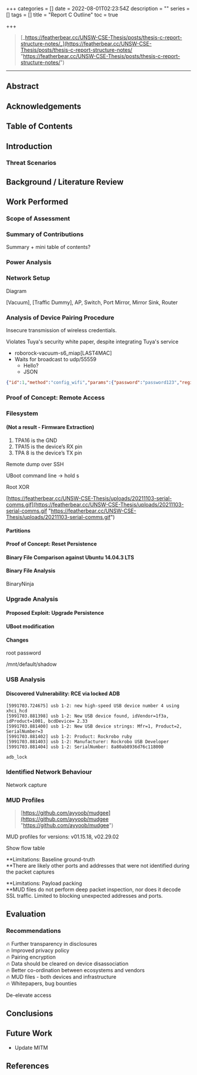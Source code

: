 +++
categories = []
date = 2022-08-01T02:23:54Z
description = ""
series = []
tags = []
title = "Report C Outline"
toc = true

+++
> [_https://featherbear.cc/UNSW-CSE-Thesis/posts/thesis-c-report-structure-notes/_](https://featherbear.cc/UNSW-CSE-Thesis/posts/thesis-c-report-structure-notes/ "https://featherbear.cc/UNSW-CSE-Thesis/posts/thesis-c-report-structure-notes/")

***

## Abstract

## Acknowledgements

## Table of Contents

## Introduction

### Threat Scenarios

## Background / Literature Review

## Work Performed

### Scope of Assessment

### Summary of Contributions

Summary + mini table of contents?

### Power Analysis

### Network Setup

Diagram

\[Vacuum\], \[Traffic Dummy\], AP, Switch, Port Mirror, Mirror Sink, Router

### Analysis of Device Pairing Procedure

Insecure transmission of wireless credentials.

Violates Tuya's security white paper, despite integrating Tuya's service

* roborock-vacuum-s6_miap\[LAST4MAC\]
* Waits for broadcast to udp/55559
  * Hello?
  * JSON

```json
{"id":1,"method":"config_wifi","params":{"password":"password123","region":"eu","ssid":"secureTM","timezone":"Australia/Sydney","uid":"rr6020078a615840"}}
```

### Proof of Concept: Remote Access

### Filesystem

#### (Not a result - Firmware Extraction)

1. TPA16 is the GND
2. TPA15 is the device’s RX pin
3. TPA 8 is the device’s TX pin

Remote dump over SSH

UBoot command line -> hold s

Root XOR

[https://featherbear.cc/UNSW-CSE-Thesis/uploads/20211103-serial-comms.gif](https://featherbear.cc/UNSW-CSE-Thesis/uploads/20211103-serial-comms.gif "https://featherbear.cc/UNSW-CSE-Thesis/uploads/20211103-serial-comms.gif")

#### Partitions

#### Proof of Concept: Reset Persistence

#### Binary File Comparison against Ubuntu 14.04.3 LTS

#### Binary File Analysis

BinaryNinja

### Upgrade Analysis

#### Proposed Exploit: Upgrade Persistence

#### UBoot modification

#### Changes

root password

/mnt/default/shadow

### USB Analysis

#### Discovered Vulnerability: RCE via locked ADB

    [5991703.724675] usb 1-2: new high-speed USB device number 4 using xhci_hcd
    [5991703.881398] usb 1-2: New USB device found, idVendor=1f3a, idProduct=1001, bcdDevice= 2.33
    [5991703.881400] usb 1-2: New USB device strings: Mfr=1, Product=2, SerialNumber=3
    [5991703.881402] usb 1-2: Product: Rockrobo ruby
    [5991703.881403] usb 1-2: Manufacturer: Rockrobo USB Developer
    [5991703.881404] usb 1-2: SerialNumber: 8a80ab8936d76c118000

`adb_lock`

### Identified Network Behaviour

Network capture

### MUD Profiles

> [https://github.com/ayyoob/mudgee](https://github.com/ayyoob/mudgee "https://github.com/ayyoob/mudgee")

MUD profiles for versions: v01.15.18, v02.29.02

Show flow table

\**Limitations: Baseline ground-truth  
\**There are likely other ports and addresses that were not identified during the packet captures

\**Limitations: Payload packing  
\**MUD files do not perform deep packet inspection, nor does it decode SSL traffic. Limited to blocking unexpected addresses and ports.

## Evaluation

### Recommendations

🔥 Further transparency in disclosures  
🔥 Improved privacy policy  
🔥 Pairing encryption  
🔥 Data should be cleared on device disassociation  
🔥 Better co-ordination between ecosystems and vendors  
🔥 MUD files - both devices and infrastructure  
🔥 Whitepapers, bug bounties

De-elevate access

## Conclusions

## Future Work

* Update MITM

## References